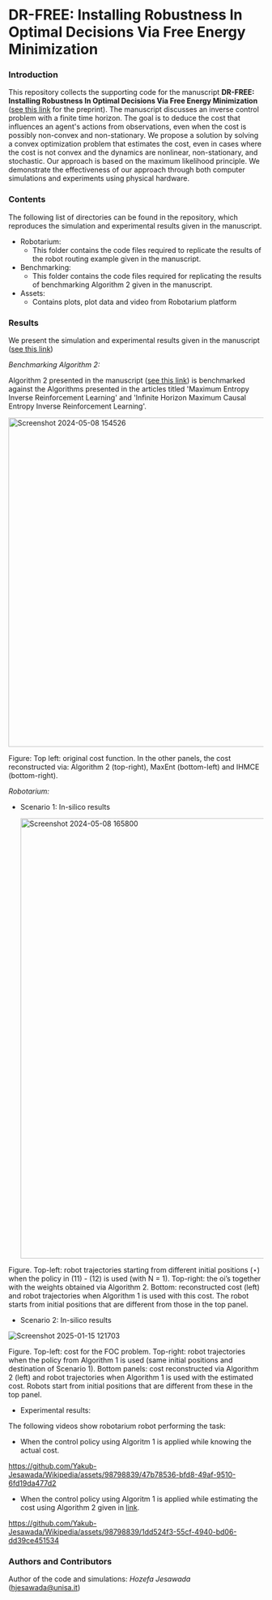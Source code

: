 # DR-FREE: Installing Robustness In Optimal Decisions Via  Free Energy Minimization
### Introduction
This repository collects the supporting code for the manuscript **DR-FREE: Installing Robustness In Optimal Decisions Via  Free Energy Minimization** ([see this link](https://arxiv.org/abs/2306.13928) for the preprint). The manuscript discusses an inverse control problem with a finite time horizon. The goal is to deduce the cost that influences an agent's actions from observations, even when the cost is possibly non-convex and non-stationary. We propose a solution by solving a convex optimization problem that estimates the cost, even in cases where the cost is not convex and the dynamics are nonlinear, non-stationary, and stochastic. Our approach is based on the maximum likelihood principle. We demonstrate the effectiveness of our approach through both computer simulations and experiments using physical hardware.

### Contents
The following list of directories can be found in the repository, which reproduces the simulation and experimental results given in the manuscript.
- Robotarium:
  - This folder contains the code files required to replicate the results of the robot routing example given in the manuscript.
- Benchmarking:
  - This folder contains the code files required for replicating the results of benchmarking Algorithm 2 given in the manuscript.
- Assets:
  - Contains plots, plot data and video from Robotarium platform    

### Results
We present the simulation and experimental results given in the manuscript ([see this link](https://arxiv.org/abs/2306.13928))

*Benchmarking Algorithm 2:*

Algorithm 2 presented in the manuscript ([see this link](https://arxiv.org/abs/2306.13928)) is benchmarked against the Algorithms presented in the articles titled 'Maximum Entropy Inverse Reinforcement Learning' and 'Infinite Horizon Maximum Causal Entropy Inverse Reinforcement Learning'. 

<img width="650" alt="Screenshot 2024-05-08 154526" src="https://github.com/GIOVRUSSO/Control-Group-Code/assets/62793703/f933c271-4d55-48c6-accc-ae7352b7c4b2">

Figure: Top left: original cost function. In the other panels, the cost reconstructed via: Algorithm 2 (top-right), MaxEnt
(bottom-left) and IHMCE (bottom-right).

*Robotarium:*
- Scenario 1: In-silico results

  <img width="869" alt="Screenshot 2024-05-08 165800" src="https://github.com/GIOVRUSSO/Control-Group-Code/assets/62793703/fd6fe888-0379-45dd-b579-f51efaf835e0">

Figure. Top-left: robot trajectories starting from different initial positions (⋆) when the policy in (11) - (12) is used (with N = 1). Top-right: the oi’s together with the weights obtained via Algorithm 2. Bottom: reconstructed cost (left) and robot trajectories when Algorithm 1 is used with this cost. The robot starts from initial positions that are different from those in the top panel.
  
- Scenario 2: In-silico results

![Screenshot 2025-01-15 121703](https://github.com/user-attachments/assets/71f8ab6c-c9bc-421d-94ed-75356dbf5776)


Figure. Top-left: cost for the FOC problem. Top-right: robot trajectories when the policy from Algorithm 1 is used (same initial positions and destination of Scenario 1). Bottom panels: cost reconstructed via Algorithm 2 (left) and robot trajectories when Algorithm 1 is used with the estimated cost. Robots start from initial positions that are different from these in the top panel.



- Experimental results:

The following videos show robotarium robot performing the task:
  - When the control policy using Algoritm 1 is applied while knowing the actual cost.


https://github.com/Yakub-Jesawada/Wikipedia/assets/98798839/47b78536-bfd8-49af-9510-6fd19da477d2

  - When the control policy using Algoritm 1 is applied while estimating the cost using Algorithm 2 given in [link](https://github.com/GIOVRUSSO/Control-Group-Code/blob/master/Inverse_Data-Driven_Probabilistic_Optimal_Control/Paper_preprint.pdf).

https://github.com/Yakub-Jesawada/Wikipedia/assets/98798839/1dd524f3-55cf-4940-bd06-dd39ce451534



### Authors and Contributors 
Author of the code and simulations: *Hozefa Jesawada* (hjesawada@unisa.it)
